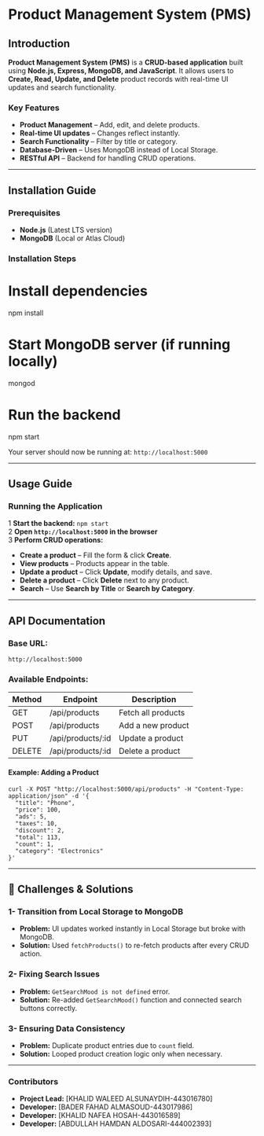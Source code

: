 <html>
<body>
<!--StartFragment--><html><head></head><body><h1>Product Management System (PMS)</h1>
<h2>Introduction</h2>
<p><strong>Product Management System (PMS)</strong> is a <strong>CRUD-based application</strong> built using <strong>Node.js, Express, MongoDB, and JavaScript</strong>. It allows users to <strong>Create, Read, Update, and Delete</strong> product records with real-time UI updates and search functionality.</p>
<h3> <strong>Key Features</strong></h3>
<ul>
<li><strong>Product Management</strong> – Add, edit, and delete products.</li>
<li><strong>Real-time UI updates</strong> – Changes reflect instantly.</li>
<li><strong>Search Functionality</strong> – Filter by title or category.</li>
<li><strong>Database-Driven</strong> – Uses MongoDB instead of Local Storage.</li>
<li><strong>RESTful API</strong> – Backend for handling CRUD operations.</li>
</ul>
<hr>
<h2> Installation Guide</h2>
<h3><strong>Prerequisites</strong></h3>
<ul>
<li><strong>Node.js</strong> (Latest LTS version)</li>
<li><strong>MongoDB</strong> (Local or Atlas Cloud)</li>
</ul>
<h3> <strong>Installation Steps</strong></h3>

# Install dependencies
npm install

# Start MongoDB server (if running locally)
mongod

# Run the backend
npm start
</code></pre>
<p>Your server should now be running at: <code inline="">http://localhost:5000</code></p>
<hr>
<h2> Usage Guide</h2>
<h3> <strong>Running the Application</strong></h3>
<p>1 <strong>Start the backend:</strong> <code inline="">npm start</code><br>
2 <strong>Open <code inline="">http://localhost:5000</code> in the browser</strong><br>
3 <strong>Perform CRUD operations:</strong></p>
<ul>
<li><strong>Create a product</strong> – Fill the form &amp; click <strong>Create</strong>.</li>
<li><strong>View products</strong> – Products appear in the table.</li>
<li><strong>Update a product</strong> – Click <strong>Update</strong>, modify details, and save.</li>
<li><strong>Delete a product</strong> – Click <strong>Delete</strong> next to any product.</li>
<li><strong>Search</strong> – Use <strong>Search by Title</strong> or <strong>Search by Category</strong>.</li>
</ul>
<hr>
<h2> API Documentation</h2>
<h3><strong> Base URL:</strong></h3>
<pre><code>http://localhost:5000
</code></pre>
<h3><strong> Available Endpoints:</strong></h3>

Method | Endpoint | Description
-- | -- | --
GET | /api/products | Fetch all products
POST | /api/products | Add a new product
PUT | /api/products/:id | Update a product
DELETE | /api/products/:id | Delete a product


<h4><strong>Example: Adding a Product</strong></h4>
<pre><code class="language-sh">curl -X POST "http://localhost:5000/api/products" -H "Content-Type: application/json" -d '{
  "title": "Phone",
  "price": 100,
  "ads": 5,
  "taxes": 10,
  "discount": 2,
  "total": 113,
  "count": 1,
  "category": "Electronics"
}'
</code></pre>
<hr>
<h2>🛑 Challenges &amp; Solutions</h2>
<h3><strong>1- Transition from Local Storage to MongoDB</strong></h3>
<ul>
<li><strong>Problem:</strong> UI updates worked instantly in Local Storage but broke with MongoDB.</li>
<li><strong>Solution:</strong> Used <code inline="">fetchProducts()</code> to re-fetch products after every CRUD action.</li>
</ul>
<h3><strong>2- Fixing Search Issues</strong></h3>
<ul>
<li><strong>Problem:</strong> <code inline="">GetSearchMood is not defined</code> error.</li>
<li><strong>Solution:</strong> Re-added <code inline="">GetSearchMood()</code> function and connected search buttons correctly.</li>
</ul>
<h3><strong>3- Ensuring Data Consistency</strong></h3>
<ul>
<li><strong>Problem:</strong> Duplicate product entries due to <code inline="">count</code> field.</li>
<li><strong>Solution:</strong> Looped product creation logic only when necessary.</li>
</ul>

<hr>
<h3> <strong>Contributors</strong></h3>
<ul>
<li><strong>Project Lead:</strong> [KHALID WALEED ALSUNAYDIH-443016780]</li>
<li><strong>Developer:</strong> [BADER FAHAD ALMASOUD-443017986]</li>
<li><strong>Developer:</strong> [KHALID NAFEA HOSAH-443016589]</li>
<li><strong>Developer:</strong> [ABDULLAH HAMDAN ALDOSARI-444002393]</li>
</ul>
</body>
</html>
